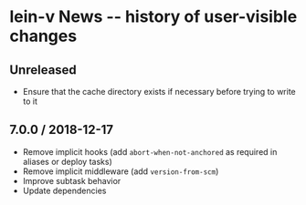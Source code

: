 # lein-v News -- history of user-visible changes

## Unreleased

* Ensure that the cache directory exists if necessary before trying to write to it

## 7.0.0 / 2018-12-17

* Remove implicit hooks (add `abort-when-not-anchored` as required in aliases or deploy tasks)
* Remove implicit middleware (add `version-from-scm`)
* Improve subtask behavior
* Update dependencies
